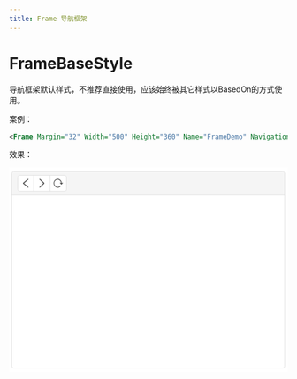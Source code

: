 ```yaml
---
title: Frame 导航框架
---
```


# FrameBaseStyle

导航框架默认样式，不推荐直接使用，应该始终被其它样式以BasedOn的方式使用。

案例：

``` xml
<Frame Margin="32" Width="500" Height="360" Name="FrameDemo" NavigationUIVisibility="Visible"/>
```

效果：

![FrameBaseStyle](https://raw.githubusercontent.com/HandyOrg/HandyOrgResource/master/HandyControl/Doc/native_controls/FrameBaseStyle.png)